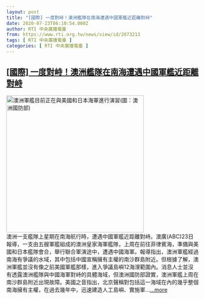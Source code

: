 ```yaml
---
layout: post
title: "[國際] 一度對峙！澳洲艦隊在南海遭遇中國軍艦近距離對峙"
date: 2020-07-23T06:10:54.000Z
author: RTI 中央廣播電臺
from: https://www.rti.org.tw/news/view/id/2073213
tags: [ RTI 中央廣播電臺 ]
categories: [ RTI 中央廣播電臺 ]
---
```

<!--1595484654000-->
[[國際] 一度對峙！澳洲艦隊在南海遭遇中國軍艦近距離對峙](https://www.rti.org.tw/news/view/id/2073213)
------

<div>
<img src="https://static.rti.org.tw/assets/thumbnails/2020/07/23/8d73c751c1706db9b5926b23292aea95.jpg" width="360" alt="澳洲軍艦目前正在與美國和日本海軍進行演習(圖：澳洲國防部)" title="澳洲軍艦目前正在與美國和日本海軍進行演習(圖：澳洲國防部)"><br>澳洲一支艦隊上星期在南海航行時，遭遇中國軍艦近距離對峙。澳廣(ABC)23日報導，一支由五艘軍艦組成的澳洲皇家海軍艦隊，上周在前往菲律賓海，準備與美國和日本艦隊會合，舉行聯合軍演途中，遭遇中國海軍。報導指出，澳洲軍艦經過南海有爭議的水域，其中包括中國宣稱擁有主權的南沙群島附近。但根據了解，澳洲軍艦並沒有像之前美國軍艦那樣，進入爭議島嶼12海浬範圍內。消息人士並沒有透露澳洲艦隊與中國海軍對峙的具體海域，但澳洲國防部證實，澳洲軍艦上周在南沙群島附近出現故障。美國之音指出，北京聲稱對包括這一海域在內的幾乎整個南海擁有主權，在過去幾年中，迅速建造人工島嶼、實施軍...<a target="_blank" href="https://www.rti.org.tw/news/view/id/2073213">...more</a>
</div>
